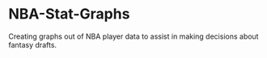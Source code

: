 # NBA-Stat-Graphs
Creating graphs out of NBA player data to assist in making decisions about fantasy drafts.
